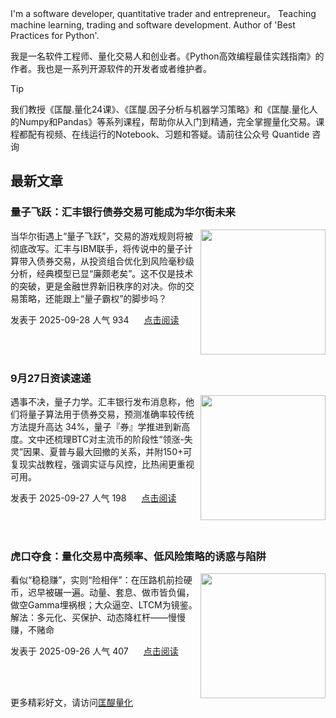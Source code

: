 I'm a software developer, quantitative trader and entrepreneur。 Teaching machine learning, trading and software development. Author of 'Best Practices for Python'. 

我是一名软件工程师、量化交易人和创业者。《Python高效编程最佳实践指南》的作者。我也是一系列开源软件的开发者或者维护者。
>[!tip]
>我们教授《匡醍.量化24课》、《匡醍.因子分析与机器学习策略》和《匡醍.量化人的Numpy和Pandas》等系列课程，帮助你从入门到精通，完全掌握量化交易。课程都配有视频、在线运行的Notebook、习题和答疑。请前往公众号 Quantide 咨询

## 最新文章

<div class="as-grid m-t-md">
<div class="card-columns">
    
<div>
<h3>量子飞跃：汇丰银行债券交易可能成为华尔街未来</h3>
<img src="https://cdn.jsdelivr.net/gh/zillionare/imgbed2@main/images/2025/09/quantum.jpeg" style="height: 200px" align="right"/>
<p>当华尔街遇上“量子飞跃”，交易的游戏规则将被彻底改写。汇丰与IBM联手，将传说中的量子计算带入债券交易，从投资组合优化到风险毫秒级分析，经典模型已显“廉颇老矣”。这不仅是技术的突破，更是金融世界新旧秩序的对决。你的交易策略，还能跟上“量子霸权”的脚步吗？</p>

<p><span style="margin-right:20px">发表于 2025-09-28 人气 934 </span><span><a href="https://www.jieyu.ai/blog/posts/others/quantumn-computing-break-through/">点击阅读</a></span></p>

</div><!--end-article-->
<br/>
<br/>


<div>
<h3>9月27日资读速递</h3>
<img src="https://images.jieyu.ai/images/hot/mybook/by-swimming-pool.jpg" style="height: 200px" align="right"/>
<p>遇事不决，量子力学。汇丰银行发布消息称，他们将量子算法用于债券交易，预测准确率较传统方法提升高达 34%，量子『券』学推进到新高度。文中还梳理BTC对主流币的阶段性“领涨-失灵”因果、夏普与最大回撤的关系，并附150+可复现实战教程，强调实证与风控，比热闹更重视可用。</p>

<p><span style="margin-right:20px">发表于 2025-09-27 人气 198 </span><span><a href="https://www.jieyu.ai/articles/express/九月/0927/">点击阅读</a></span></p>

</div><!--end-article-->
<br/>
<br/>


<div>
<h3>虎口夺食：量化交易中高频率、低风险策略的诱惑与陷阱</h3>
<img src="https://cdn.jsdelivr.net/gh/zillionare/imgbed2@main/images/2025/09/photo-1642076572486-b4be9c5e5512.jpg" style="height: 200px" align="right"/>
<p>看似“稳稳赚”，实则“险相伴”：在压路机前捡硬币，迟早被碾一遍。动量、套息、做市皆负偏，做空Gamma埋祸根；大众逼空、LTCM为镜鉴。解法：多元化、买保护、动态降杠杆——慢慢赚，不赌命</p>

<p><span style="margin-right:20px">发表于 2025-09-26 人气 407 </span><span><a href="https://www.jieyu.ai/blog/posts/algo/picking-nickles-in-front-of-steamroller/">点击阅读</a></span></p>

</div><!--end-article-->
<br/>
<br/>

</div>
</div>

更多精彩好文，请访问[匡醍量化](https://www.jieyu.ai)

